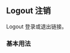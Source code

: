 <div class="demo-header">
<p class="overviewicon">
  <span class="wapi-form-logout"/>
</p>

## Logout 注销

<nova-uxlink widget-name="Logout"></nova-uxlink>

Logout 登录或退出链接。
</div>

### 基本用法

<nova-demo-view link="logout/basic-usage.vue"></nova-demo-view>

<nova-attributes link="logout"></nova-attributes>
